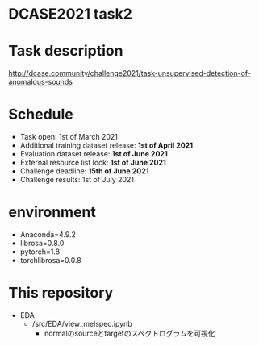 # DCASE2021 task2

# Task description
http://dcase.community/challenge2021/task-unsupervised-detection-of-anomalous-sounds

# Schedule
- Task open: 1st of March 2021
- Additional training dataset release: __1st of April 2021__
- Evaluation dataset release: __1st of June 2021__
- External resource list lock: __1st of June 2021__
- Challenge deadline: __15th of June 2021__
- Challenge results: 1st of July 2021

# environment
- Anaconda=4.9.2
- librosa=0.8.0
- pytorch=1.8
- torchlibrosa=0.0.8

# This repository
- EDA
    - /src/EDA/view_melspec.ipynb
        - normalのsourceとtargetのスペクトログラムを可視化
